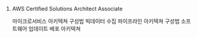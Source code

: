 1. AWS Certified Solutions Architect Associate 

    마이크로서비스 아키텍쳐 구성법 
    빅데이터 수집 파이프라인 아키텍쳐 구성법
    소프트웨어 업데이트 베포 아키텍쳐